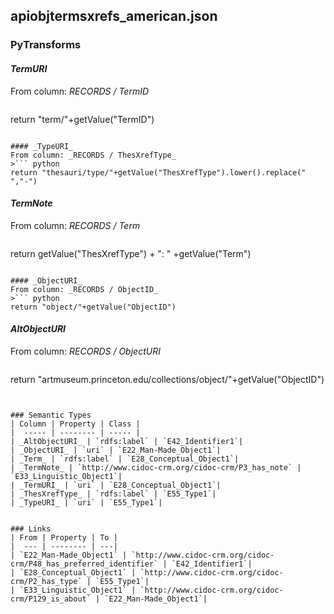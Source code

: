 ## apiobjtermsxrefs_american.json

### PyTransforms
#### _TermURI_
From column: _RECORDS / TermID_
>``` python
return "term/"+getValue("TermID")
```

#### _TypeURI_
From column: _RECORDS / ThesXrefType_
>``` python
return "thesauri/type/"+getValue("ThesXrefType").lower().replace(" ","-")
```

#### _TermNote_
From column: _RECORDS / Term_
>``` python
return getValue("ThesXrefType") + ": " +getValue("Term")
```

#### _ObjectURI_
From column: _RECORDS / ObjectID_
>``` python
return "object/"+getValue("ObjectID")
```

#### _AltObjectURI_
From column: _RECORDS / ObjectURI_
>``` python
return "artmuseum.princeton.edu/collections/object/"+getValue("ObjectID")
```


### Semantic Types
| Column | Property | Class |
|  ----- | -------- | ----- |
| _AltObjectURI_ | `rdfs:label` | `E42_Identifier1`|
| _ObjectURI_ | `uri` | `E22_Man-Made_Object1`|
| _Term_ | `rdfs:label` | `E28_Conceptual_Object1`|
| _TermNote_ | `http://www.cidoc-crm.org/cidoc-crm/P3_has_note` | `E33_Linguistic_Object1`|
| _TermURI_ | `uri` | `E28_Conceptual_Object1`|
| _ThesXrefType_ | `rdfs:label` | `E55_Type1`|
| _TypeURI_ | `uri` | `E55_Type1`|


### Links
| From | Property | To |
|  --- | -------- | ---|
| `E22_Man-Made_Object1` | `http://www.cidoc-crm.org/cidoc-crm/P48_has_preferred_identifier` | `E42_Identifier1`|
| `E28_Conceptual_Object1` | `http://www.cidoc-crm.org/cidoc-crm/P2_has_type` | `E55_Type1`|
| `E33_Linguistic_Object1` | `http://www.cidoc-crm.org/cidoc-crm/P129_is_about` | `E22_Man-Made_Object1`|
